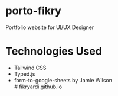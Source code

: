 # porto-fikry
Portfolio website for UI/UX Designer
<br>
# Technologies Used
- Tailwind CSS <br>
- Typed.js <br>
- form-to-google-sheets by Jamie Wilson <br>
#   f i k r y a r d i . g i t h u b . i o  
 